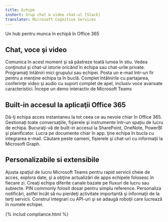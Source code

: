```yaml
---
title: Echipe
inshort: Grup chat & video chat-ul [Slack]
translator: Microsoft Cognitive Services
---
```



Un hub pentru munca în echipă în Office 365 

## Chat, voce şi video
Comunica în acest moment şi să păstreze toată lumea în stiu. Vedea conţinutul şi chat-ul istorie oricând în echipa sau chat-urile private. Programaţi întâlniri mici grupului sau echipei. Posta un e-mail într-un fir pentru a menţine echipa ta în buclă. Complet întâlnirile cu partajarea, conferinţe video şi audio cu suport complet de apel, inclusiv voce avansate caracteristici. 
Începe un demo interactiv de Microsoft Teams 

## Built-in accesul la aplicaţii Office 365
Dă-ţi echipa acces instantaneu la tot ceea ce au nevoie chiar în Office 365. Gestionaţi toate conversaţiile, fişierele şi instrumente într-un spațiu de lucru de echipa. Bucuraţi-vă de built-in accesul la SharePoint, OneNote, PowerBI şi planificator. Lucra pe documente chiar în app. ţine echipa în bucla cu integrarea e-mail. Căutare peste oameni, fişierele şi chat-uri cu informaţii la Microsoft Graph. 

## Personalizabile si extensibile
Ajusta spaţiul de lucru Microsoft Teams pentru rapid servicii cheie de acces, explora date, şi a obţine actualizări de apps echipele folosesc în fiecare zi. Creaţi echipa diferite canale bazate pe fluxuri de lucru sau subiecte. PIN commonly folosit dosar pentru simplu reference. Personaliza notificări, astfel încât să nu pierdeţi activitate importantă şi informaţii de la terţi servicii. Construi integrari cu API-uri şi se adaugă roboţii care lucrează în numele echipei. 




{% includ compliance.html %}

